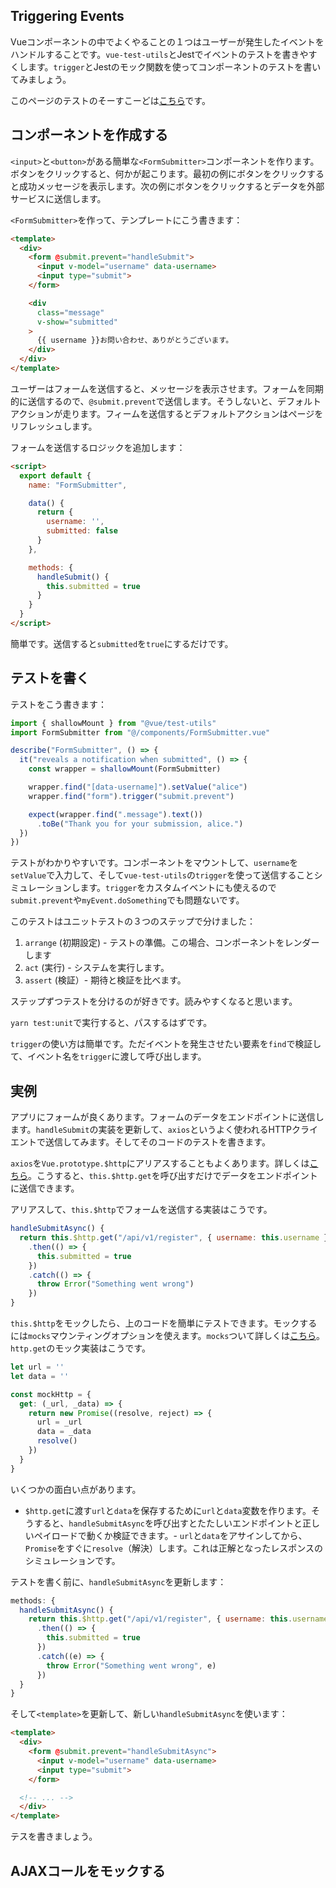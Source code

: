 ## Triggering Events

Vueコンポーネントの中でよくやることの１つはユーザーが発生したイベントをハンドルすることです。`vue-test-utils`とJestでイベントのテストを書きやすくします。`trigger`とJestのモック関数を使ってコンポーネントのテストを書いてみましょう。

このページのテストのそーすこーどは[こちら](https://github.com/lmiller1990/vue-testing-handbook/tree/master/demo-app/tests/unit/FormSubmitter.spec.js)です。

## コンポーネントを作成する

`<input>`と`<button>`がある簡単な`<FormSubmitter>`コンポーネントを作ります。ボタンをクリックすると、何かが起こります。最初の例にボタンをクリックすると成功メッセージを表示します。次の例にボタンをクリックするとデータを外部サービスに送信します。

`<FormSubmitter>`を作って、テンプレートにこう書きます：

```html
<template>
  <div>
    <form @submit.prevent="handleSubmit">
      <input v-model="username" data-username>
      <input type="submit">
    </form>

    <div 
      class="message" 
      v-show="submitted"
    >
      {{ username }}お問い合わせ、ありがとうございます。
    </div>
  </div>
</template>
```

ユーザーはフォームを送信すると、メッセージを表示させます。フォームを同期的に送信するので、`@submit.prevent`で送信します。そうしないと、デフォルトアクションが走ります。フィームを送信するとデフォルトアクションはページをリフレッシュします。

フォームを送信するロジックを追加します：

```html
<script>
  export default {
    name: "FormSubmitter",

    data() {
      return {
        username: '',
        submitted: false
      }
    },

    methods: {
      handleSubmit() {
        this.submitted = true
      }
    }
  }
</script>
```

簡単です。送信すると`submitted`を`true`にするだけです。

## テストを書く

テストをこう書きます：

```js
import { shallowMount } from "@vue/test-utils"
import FormSubmitter from "@/components/FormSubmitter.vue"

describe("FormSubmitter", () => {
  it("reveals a notification when submitted", () => {
    const wrapper = shallowMount(FormSubmitter)

    wrapper.find("[data-username]").setValue("alice")
    wrapper.find("form").trigger("submit.prevent")

    expect(wrapper.find(".message").text())
      .toBe("Thank you for your submission, alice.")
  })
})
```

テストがわかりやすいです。コンポーネントをマウントして、`username`を`setValue`で入力して、そして`vue-test-utils`の`trigger`を使って送信することシミュレーションします。`trigger`をカスタムイベントにも使えるので`submit.prevent`や`myEvent.doSomething`でも問題ないです。

このテストはユニットテストの３つのステップで分けました：

1. `arrange` (初期設定) - テストの準備。この場合、コンポーネントをレンダーします
2. `act` (実行) - システムを実行します。
3. `assert` (検証）- 期待と検証を比べます。

ステップずつテストを分けるのが好きです。読みやすくなると思います。

`yarn test:unit`で実行すると、パスするはずです。 

`trigger`の使い方は簡単です。ただイベントを発生させたい要素を`find`で検証して、イベント名を`trigger`に渡して呼び出します。

## 実例

アプリにフォームが良くあります。フォームのデータをエンドポイントに送信します。`handleSubmit`の実装を更新して、`axios`というよく使われるHTTPクライエントで送信してみます。そしてそのコードのテストを書きます。

`axios`を`Vue.prototype.$http`にアリアスすることもよくあります。詳しくは[こちら](https://jp.vuejs.org/v2/cookbook/adding-instance-properties.html)。こうすると、`this.$http.get`を呼び出すだけでデータをエンドポイントに送信できます。

アリアスして、`this.$http`でフォームを送信する実装はこうです。

```js
handleSubmitAsync() {
  return this.$http.get("/api/v1/register", { username: this.username })
    .then(() => {
      this.submitted = true
    })
    .catch(() => {
      throw Error("Something went wrong")
    })
}
```

`this.$http`をモックしたら、上のコードを簡単にテストできます。モックするには`mocks`マウンティングオプションを使えます。`mocks`ついて詳しくは[こちら](https://vue-test-utils.vuejs.org/ja/api/options.html#mocks)。`http.get`のモック実装はこうです。

```js
let url = ''
let data = ''

const mockHttp = {
  get: (_url, _data) => {
    return new Promise((resolve, reject) => {
      url = _url
      data = _data
      resolve()
    })
  }
}
```

いくつかの面白い点があります。

- `$http.get`に渡す`url`と`data`を保存するために`url`と`data`変数を作ります。そうすると、`handleSubmitAsync`を呼び出すとたたしいエンドポイントと正しいペイロードで動くか検証できます。- `url`と`data`をアサインしてから、`Promise`をすぐに`resolve`（解決）します。これは正解となったレスポンスのシミュレーションです。

テストを書く前に、`handleSubmitAsync`を更新します：

```js
methods: {
  handleSubmitAsync() {
    return this.$http.get("/api/v1/register", { username: this.username })
      .then(() => {
        this.submitted = true
      })
      .catch((e) => {
        throw Error("Something went wrong", e)
      })
  }
}
```

そして`<template>`を更新して、新しい`handleSubmitAsync`を使います：

```html
<template>
  <div>
    <form @submit.prevent="handleSubmitAsync">
      <input v-model="username" data-username>
      <input type="submit">
    </form>

  <!-- ... -->
  </div>
</template>
```

テスを書きましょう。

## AJAXコールをモックする

